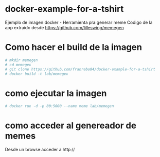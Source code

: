 # docker-example-for-a-tshirt
Ejemplo de imagen docker - Herramienta pra generar meme
Codigo de la app extraido desde https://github.com/lilleswing/memegen

# Como hacer el build de la imagen
```bash
# mkdir memegen
# cd memegen
# git clone https://github.com/franrebo84/docker-example-for-a-tshirt
# docker build -t lab/memegen 
```

# como ejecutar la imagen
```bash
# docker run -d -p 80:5000 --name meme lab/memegen
```


# como acceder al genereador de memes

Desde un browse acceder a http://<ip del docker host>


